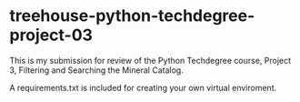 # treehouse-python-techdegree-project-03

This is my submission for review of the Python Techdegree course, Project 3, Filtering and Searching the Mineral Catalog.

A requirements.txt is included for creating your own virtual enviroment. 
